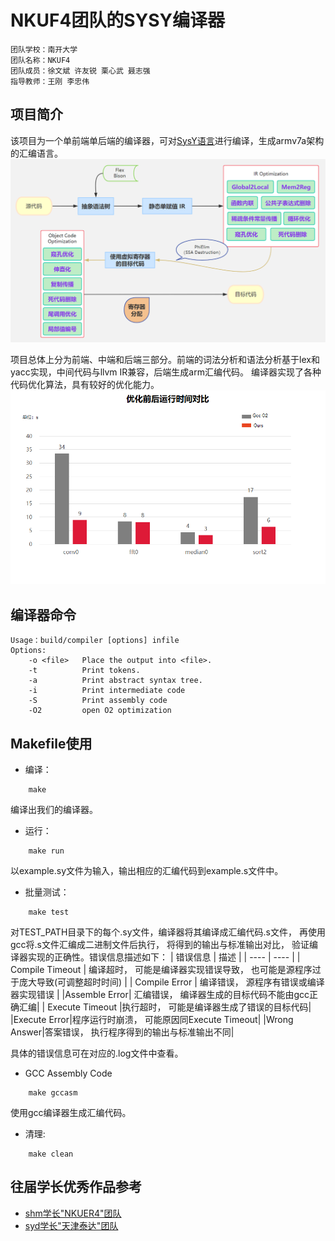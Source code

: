 # NKUF4团队的SYSY编译器

```
团队学校：南开大学
团队名称：NKUF4
团队成员：徐文斌 许友锐 栗心武 聂志强
指导教师：王刚 李忠伟
```

## 项目简介

该项目为一个单前端单后端的编译器，可对[SysY语言](https://gitlab.eduxiji.net/nscscc/compiler2023/-/blob/master/SysY2022%E8%AF%AD%E8%A8%80%E5%AE%9A%E4%B9%89-V1.pdf)进行编译，生成armv7a架构的汇编语言。
![项目架构](https://raw.githubusercontent.com/yuwensq/imgBase/master/202308222049865.jpg)

项目总体上分为前端、中端和后端三部分。前端的词法分析和语法分析基于lex和yacc实现，中间代码与llvm IR兼容，后端生成arm汇编代码。
编译器实现了各种代码优化算法，具有较好的优化能力。
![](https://raw.githubusercontent.com/yuwensq/imgBase/master/202308222050780.jpg)

## 编译器命令
```
Usage：build/compiler [options] infile
Options:
    -o <file>   Place the output into <file>.
    -t          Print tokens.
    -a          Print abstract syntax tree.
    -i          Print intermediate code
    -S          Print assembly code
    -O2         open O2 optimization
```

## Makefile使用

* 编译：

```
    make
```
编译出我们的编译器。

* 运行：
```
    make run
```
以example.sy文件为输入，输出相应的汇编代码到example.s文件中。

* 批量测试：
```
    make test
```
对TEST_PATH目录下的每个.sy文件，编译器将其编译成汇编代码.s文件， 再使用gcc将.s文件汇编成二进制文件后执行， 将得到的输出与标准输出对比， 验证编译器实现的正确性。错误信息描述如下：
|  错误信息   | 描述  |
|  ----  | ----  |
| Compile Timeout  | 编译超时， 可能是编译器实现错误导致， 也可能是源程序过于庞大导致(可调整超时时间) |
| Compile Error  | 编译错误， 源程序有错误或编译器实现错误 |
|Assemble Error| 汇编错误， 编译器生成的目标代码不能由gcc正确汇编|
| Execute Timeout  |执行超时， 可能是编译器生成了错误的目标代码|
|Execute Error|程序运行时崩溃， 可能原因同Execute Timeout|
|Wrong Answer|答案错误， 执行程序得到的输出与标准输出不同|

具体的错误信息可在对应的.log文件中查看。

* GCC Assembly Code
```
    make gccasm
```
使用gcc编译器生成汇编代码。

* 清理:
```
    make clean
```

## 往届学长优秀作品参考
- [shm学长"NKUER4"团队](https://github.com/shm0214/2022_compile)
- [syd学长"天津泰达"团队](https://github.com/shm0214/2022_compile)